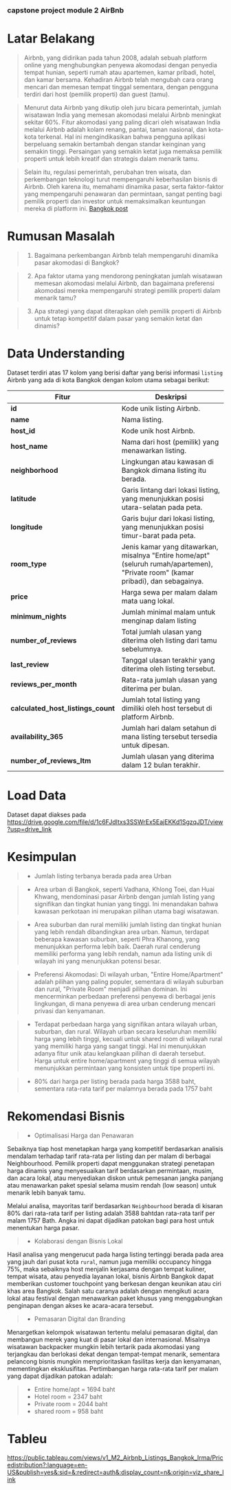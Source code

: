 ### capstone project module 2 AirBnb

# **Latar Belakang**

> Airbnb, yang didirikan pada tahun 2008, adalah sebuah platform online yang menghubungkan penyewa akomodasi dengan penyedia tempat hunian, seperti rumah atau apartemen, kamar pribadi, hotel, dan kamar bersama. Kehadiran Airbnb telah mengubah cara orang mencari dan memesan tempat tinggal sementara, dengan pengguna terdiri dari host (pemilik properti) dan guest (tamu).

> Menurut data Airbnb yang dikutip oleh juru bicara pemerintah, jumlah wisatawan India yang memesan akomodasi melalui Airbnb meningkat sekitar 60%. Fitur akomodasi yang paling dicari oleh wisatawan India melalui Airbnb adalah kolam renang, pantai, taman nasional, dan kota-kota terkenal. Hal ini mengindikasikan bahwa pengguna aplikasi berpeluang semakin bertambah dengan standar keinginan yang semakin tinggi. Persaingan yang semakin ketat juga memaksa pemilik properti untuk lebih kreatif dan strategis dalam menarik tamu.

> Selain itu, regulasi pemerintah, perubahan tren wisata, dan perkembangan teknologi turut mempengaruhi keberhasilan bisnis di Airbnb. Oleh karena itu, memahami dinamika pasar, serta faktor-faktor yang mempengaruhi penawaran dan permintaan, sangat penting bagi pemilik properti dan investor untuk memaksimalkan keuntungan mereka di platform ini.
[Bangkok post](https://www.bangkokpost.com/business/general/2803770/indians-airbnb-bookings-in-thailand-soar)

# **Rumusan Masalah**

>1.  Bagaimana perkembangan Airbnb telah mempengaruhi dinamika pasar akomodasi di Bangkok?

>2. Apa faktor utama yang mendorong peningkatan jumlah wisatawan memesan akomodasi melalui Airbnb, dan bagaimana preferensi akomodasi mereka mempengaruhi strategi pemilik properti dalam menarik tamu?

>3. Apa strategi yang dapat diterapkan oleh pemilik properti di Airbnb untuk tetap kompetitif dalam pasar yang semakin ketat dan dinamis?

# **Data Understanding**
Dataset terdiri atas 17 kolom yang berisi daftar yang berisi informasi `listing` Airbnb yang ada di kota Bangkok dengan kolom utama sebagai berikut:

| **Fitur**                          | **Deskripsi**                            |
|------------------------------------|------------------------------------------|
| **id**                             | Kode unik listing Airbnb.|
| **name**                           | Nama listing.|
| **host_id**                        | Kode unik host Airbnb.                 |
| **host_name**                      | Nama dari host (pemilik) yang menawarkan listing.                     |
| **neighborhood**                   | Lingkungan atau kawasan di Bangkok dimana listing itu berada. |
| **latitude**                       | Garis lintang dari lokasi listing, yang menunjukkan posisi utara-selatan pada peta.                              |
| **longitude**                      | Garis bujur dari lokasi listing, yang menunjukkan posisi timur-barat pada peta.                               |
| **room_type**                      | Jenis kamar yang ditawarkan, misalnya "Entire home/apt" (seluruh rumah/apartemen), "Private room" (kamar pribadi), dan sebagainya. |
| **price**                          | Harga sewa per malam dalam mata uang lokal.|
| **minimum_nights**                 | Jumlah minimal malam untuk menginap dalam listing |
| **number_of_reviews**              | Total jumlah ulasan yang diterima oleh listing dari tamu sebelumnya. |
| **last_review**                    | Tanggal ulasan terakhir yang diterima oleh listing tersebut. |
|**reviews_per_month** | Rata-rata jumlah ulasan yang diterima per bulan.|
| **calculated_host_listings_count** | Jumlah total listing yang dimiliki oleh host tersebut di platform Airbnb.|
| **availability_365**               |  Jumlah hari dalam setahun di mana listing tersebut tersedia untuk dipesan.|
| **number_of_reviews_ltm**          | Jumlah ulasan yang diterima dalam 12 bulan terakhir. |

# **Load Data**
Dataset dapat diakses pada https://drive.google.com/file/d/1c6FJdItxs3SSWrEx5EajEKKd1SgzqJDT/view?usp=drive_link

# **Kesimpulan**
>- Jumlah listing terbanya berada pada area Urban

>- Area urban di Bangkok, seperti Vadhana, Khlong Toei, dan Huai Khwang, mendominasi pasar Airbnb dengan jumlah listing yang signifikan dan tingkat hunian yang tinggi. Ini menandakan bahwa kawasan perkotaan ini merupakan pilihan utama bagi wisatawan.

>- Area suburban dan rural memiliki jumlah listing dan tingkat hunian yang lebih rendah dibandingkan area urban. Namun, terdapat beberapa kawasan suburban, seperti Phra Khanong, yang menunjukkan performa lebih baik. Daerah rural cenderung memiliki performa yang lebih rendah, namun ada listing unik di wilayah ini yang menunjukkan potensi besar.

>- Preferensi Akomodasi: Di wilayah urban, "Entire Home/Apartment" adalah pilihan yang paling populer, sementara di wilayah suburban dan rural, "Private Room" menjadi pilihan dominan. Ini mencerminkan perbedaan preferensi penyewa di berbagai jenis lingkungan, di mana penyewa di area urban cenderung mencari privasi dan kenyamanan.

>- Terdapat perbedaan harga yang signifikan antara wilayah urban, suburban, dan rural. Wilayah urban secara keseluruhan memiliki harga yang lebih tinggi, kecuali untuk shared room di wilayah rural yang memiliki harga yang sangat tinggi. Hal ini menunjukkan adanya fitur unik atau kelangkaan pilihan di daerah tersebut. Harga untuk entire home/apartment yang tinggi di semua wilayah menunjukkan permintaan yang konsisten untuk tipe properti ini.

>- 80% dari harga per listing berada pada harga 3588 baht, sementara rata-rata tarif per malamnya berada pada 1757 baht

# **Rekomendasi Bisnis**
>- Optimalisasi Harga dan Penawaran

Sebaiknya tiap host menetapkan harga yang kompetitif berdasarkan analisis mendalam terhadap tarif rata-rata per listing dan per malam di berbagai Neighbourhood. Pemilik properti dapat menggunakan strategi penetapan harga dinamis yang menyesuaikan tarif berdasarkan permintaan, musim, dan acara lokal, atau menyediakan diskon untuk pemesanan jangka panjang atau menawarkan paket spesial selama musim rendah (low season) untuk menarik lebih banyak tamu. 

Melalui analisa, mayoritas tarif berdasarkan `Neighbourhood` berada di kisaran 80% dari rata-rata tarif per listing adalah 3588 bahtdan rata-rata tarif per malam 1757 Bath. Angka ini dapat dijadikan patokan bagi para host untuk menentukan harga pasar.

>- Kolaborasi dengan Bisnis Lokal

Hasil analisa yang mengerucut pada harga listing tertinggi berada pada area yang jauh dari pusat kota `rural`, namun juga memiliki occupancy hingga 75%, maka sebaiknya host menjalin  kerjasama dengan tempat kuliner, tempat wisata, atau penyedia layanan lokal, bisnis Airbnb Bangkok dapat memberikan customer touchpoint yang berkesan dengan keunikan atau ciri khas area Bangkok. Salah satu caranya adalah dengan mengikuti acara lokal atau festival dengan menawarkan paket khusus yang menggabungkan penginapan dengan akses ke acara-acara tersebut.
    
>- Pemasaran Digital dan Branding

Menargetkan kelompok wisatawan tertentu melalui pemasaran digital, dan membangun merek yang kuat di pasar lokal dan internasional. Misalnya wisatawan backpacker mungkin lebih tertarik pada akomodasi yang terjangkau dan berlokasi dekat dengan tempat-tempat menarik, sementara pelancong bisnis mungkin memprioritaskan fasilitas kerja dan kenyamanan, mementingkan eksklusifitas. Pertimbangan harga rata-rata tarif per malam yang dapat dijadikan patokan adalah:
>- Entire home/apt = 1694 baht
>- Hotel room = 2347 baht
>- Private room = 2044 baht
>- shared room = 958 baht

# **Tableu**
https://public.tableau.com/views/v1_M2_Airbnb_Listings_Bangkok_Irma/Pricedistribution?:language=en-US&publish=yes&:sid=&:redirect=auth&:display_count=n&:origin=viz_share_link


